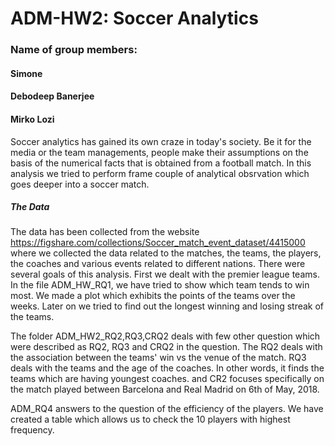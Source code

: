 # ADM-HW2: Soccer Analytics
### Name of group members:
#### Simone
#### Debodeep Banerjee  
#### Mirko Lozi 

Soccer analytics has gained its own craze in today's society. Be it for the media or the team managements, people make their assumptions on the basis of the numerical facts that is obtained from a football match. In this analysis we tried to perform frame couple of analytical obsrvation which goes deeper into a soccer match. 


##### The Data
The data has been collected from the website https://figshare.com/collections/Soccer_match_event_dataset/4415000 where we collected the data related to the matches, the teams, the players, the coaches and various events related to different nations. There were several goals of this analysis. First we dealt with the premier league teams. In the file ADM_HW_RQ1, we have tried to show which team tends to win most. We made a plot which exhibits the points of the teams over the weeks. Later on we tried to find out the longest winning and losing streak of the teams.


The folder ADM_HW2_RQ2,RQ3,CRQ2 deals with few other question which were described as RQ2, RQ3 and CRQ2 in the question. The RQ2 deals with the association between the teams' win vs the venue of the match. RQ3 deals with the teams and the age of the coaches. In other words, it finds the teams which are having youngest coaches. and CR2 focuses specifically on the match played between Barcelona and Real Madrid on 6th of May, 2018.


ADM_RQ4 answers to the question of the efficiency of the players. We have created a table which allows us to check the 10 players with highest frequency.

